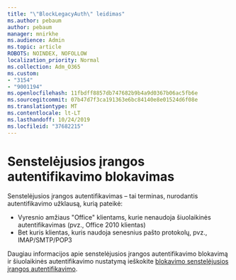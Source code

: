 ```yaml
---
title: "\"BlockLegacyAuth\" leidimas"
ms.author: pebaum
author: pebaum
manager: mnirkhe
ms.audience: Admin
ms.topic: article
ROBOTS: NOINDEX, NOFOLLOW
localization_priority: Normal
ms.collection: Adm_O365
ms.custom:
- "3154"
- "9001194"
ms.openlocfilehash: 11fbdff8857db747682b9b4a9d0367b06ac5fb6e
ms.sourcegitcommit: 07b47d7f3ca191363e6bc84140e8e01524d6f08e
ms.translationtype: MT
ms.contentlocale: lt-LT
ms.lasthandoff: 10/24/2019
ms.locfileid: "37682215"
---
```

# <a name="blocking-legacy-authentication"></a>Senstelėjusios įrangos autentifikavimo blokavimas

Senstelėjusios įrangos autentifikavimas – tai terminas, nurodantis autentifikavimo užklausą, kurią pateikė:

- Vyresnio amžiaus "Office" klientams, kurie nenaudoja šiuolaikinės autentifikavimas (pvz., Office 2010 klientas)
- Bet kuris klientas, kuris naudoja senesnius pašto protokolų, pvz., IMAP/SMTP/POP3  

Daugiau informacijos apie senstelėjusios įrangos autentifikavimo blokavimą ir šiuolaikinės autentifikavimo nustatymą ieškokite [blokavimo senstelėjusios įrangos autentifikavimo](https://docs.microsoft.com/en-us/azure/active-directory/conditional-access/concept-conditional-access-block-legacy-authentication).